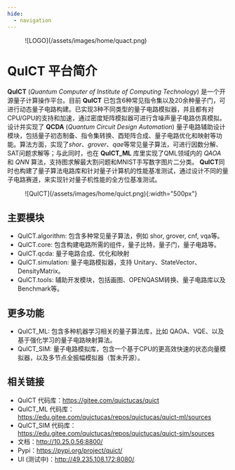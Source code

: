 ```yaml
---
hide:
  - navigation
---
```



<figure markdown>
![LOGO](/assets/images/home/quact.png)
</figure>

# **QuICT** 平台简介

**QuICT** (*Quantum Computer of Institute of Computing Technology*) 是一个开源量子计算操作平台。目前 **QuICT** 已包含6种常见指令集以及20余种量子门，可进行动态量子电路构建。已实现3种不同类型的量子电路模拟器，并且都有对CPU/GPU的支持和加速，通过密度矩阵模拟器可进行含噪声量子电路仿真模拟。设计并实现了 **QCDA** (*Quantum Circuit Design Automation*) 量子电路辅助设计模块，包括量子初态制备、指令集转换、酉矩阵合成、量子电路优化和映射等功能。算法方面，实现了*shor*、*grover*、*qae*等常见量子算法，可进行因数分解、SAT问题求解等；与此同时，也在 **QuICT_ML** 库里实现了QML领域内的 *QAOA* 和 *QNN* 算法，支持图求解最大割问题和MNIST手写数字图片二分类。 **QuICT**同时也构建了量子算法电路库和针对量子计算机的性能基准测试，通过设计不同的量子电路赛道，来实现针对量子机性能的全方位基准测试。

<figure markdown>
![QuICT](/assets/images/home/quict.png){:width="500px"}
</figure>

## 主要模块

- QuICT.algorithm: 包含多种常见量子算法，例如 shor, grover, cnf, vqa等。
- QuICT.core: 包含构建电路所需的组件，量子比特，量子门，量子电路等。
- QuICT.qcda: 量子电路合成、优化和映射
- QuICT.simulation: 量子电路模拟器，支持 Unitary、StateVector、DensityMatrix。
- QuICT.tools: 辅助开发模块，包括画图、OPENQASM转换、量子电路库以及Benchmark等。

## 更多功能

- QuICT_ML: 包含多种机器学习相关的量子算法库，比如 QAOA、VQE、以及基于强化学习的量子电路映射算法。
- QuICT_SIM: 量子电路模拟库，包含一个基于CPU的更高效快速的状态向量模拟器，以及多节点全振幅模拟器（暂未开源）。

## 相关链接

- QuICT 代码库：<https://gitee.com/quictucas/quict>
- QuICT_ML 代码库： <https://edu.gitee.com/quictucas/repos/quictucas/quict-ml/sources>
- QuICT_SIM 代码库： <https://edu.gitee.com/quictucas/repos/quictucas/quict-sim/sources>
- 文档：<http://10.25.0.56:8800/>
- Pypi：<https://pypi.org/project/quict/>
- UI (测试中)：<http://49.235.108.172:8080/>